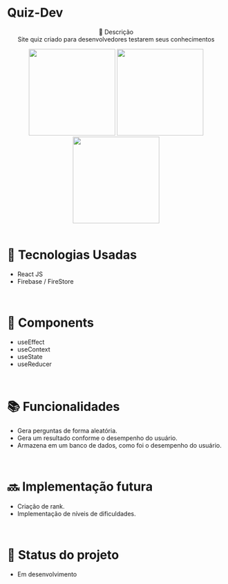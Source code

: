  # Quiz-Dev<br> 

<p align="center">
 📝 Descrição <br> 
   Site quiz criado para desenvolvedores testarem seus conhecimentos  <br> 
</p>


<div align="center">
  <img src="https://i.ibb.co/wsqcHMx/tela1.png" width='200px'/>
    <img src="https://i.ibb.co/PtxWcqf/tela2.png" width='200px'/>
      <img src="https://i.ibb.co/4tWKQR4/tela3.png" width='200px'/>
</div>

 <br> 
 
# 🚀 Tecnologias Usadas
* React JS
* Firebase / FireStore

<br> 

# 🔧 Components

* useEffect
* useContext
* useState
* useReducer

<br> 

# 📚 Funcionalidades
* Gera perguntas de forma aleatória.
* Gera um resultado conforme o desempenho do usuário.
* Armazena em um banco de dados, como foi o desempenho do usuário.

<br> 

# 🔜 Implementação futura
* Criação de rank.
* Implementação de níveis de dificuldades.

<br> 

# 🎯 Status do projeto
* Em desenvolvimento
